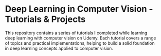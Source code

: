 # Deep Learning in Computer Vision - Tutorials & Projects

This repository contains a series of tutorials I completed while learning deep learning with computer vision on Udemy. Each tutorial covers a range of topics and practical implementations, helping to build a solid foundation in deep learning concepts applied to computer vision.
